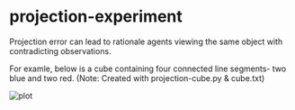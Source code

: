 

# projection-experiment
Projection error can lead to rationale agents viewing the same object with contradicting observations.

For examle, below is a cube containing four connected line segments- two blue and two red. (Note: Created with projection-cube.py & cube.txt)

![plot](https://user-images.githubusercontent.com/84434778/150727426-2ba19867-9ff2-4e67-b802-29bce13c5ee3.png)
